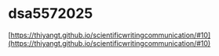 # dsa5572025

[https://thiyangt.github.io/scientificwritingcommunication/#10](https://thiyangt.github.io/scientificwritingcommunication/#10)